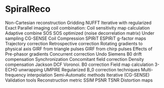 # SpiralReco

Non-Cartesian reconstruction
	Gridding
	NUFFT
	Iterative with regularized
	Exact
Parallel imaging
	coil combination:
		Coil sensitivity map calculation
		Adaptive combine
		SOS
		SOS optimized (noise decorrelation matrix)
	Under sampling
		CG-SENSE
		Coil Compression
		SPIRiT
		ESPIRiT
		g-factor maps
Trajectory correction
	Retrospective correction
		Rotating gradients to physical axis
		GIRF from triangle pulses
		GIRF from  chirp pulses
		Effects of Pre-phasor gradients
	Concurrent correction
		Undo Siemens B0 drift compensation
		Synchronization
	Concomitant field correction
	Density compensation 
		Jackson DCF
		Voronoi.
B0 correction
	Field map calculation
		3-ECHO unwrapping
		UMPIRE
		Regularized
	B_0  correction techniques
		Multi-frequency interpolation
		Semi-Automatic methods
		Iterative (CG-SENSE)
Validation tools
	Reconstruction metric
		SSIM
		PSNR
		TSNR
Distortion maps
